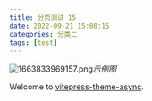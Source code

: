 ```yaml
---
title: 分页测试 15
date: 2022-09-21 15:08:15
categories: 分类二
tags: [test]
---
```


![1663833969157.png](https://vitepress-theme-async.imalun.com/imgs/demo.png)_示例图_

Welcome to [vitepress-theme-async](https://vitepress-theme-async.imalun.com/).
